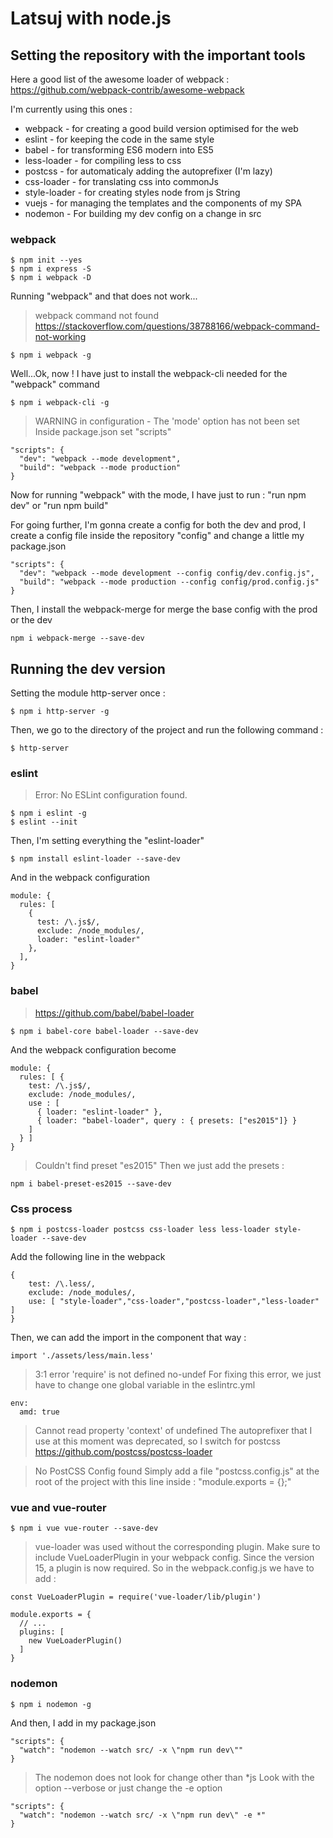 # Latsuj with node.js

## Setting the repository with the important tools

Here a good list of the awesome loader of webpack : https://github.com/webpack-contrib/awesome-webpack

I'm currently using this ones :
* webpack - for creating a good build version optimised for the web
* eslint - for keeping the code in the same style
* babel - for transforming ES6 modern into ES5
* less-loader - for compiling less to css
* postcss - for automaticaly adding the autoprefixer (I'm lazy)
* css-loader - for translating css into commonJs
* style-loader - for creating styles node from js String
* vuejs - for managing the templates and the components of my SPA
* nodemon - For building my dev config on a change in src

### webpack

```
$ npm init --yes
$ npm i express -S
$ npm i webpack -D
```

Running "webpack" and that does not work...
> webpack command not found
https://stackoverflow.com/questions/38788166/webpack-command-not-working
```
$ npm i webpack -g
```

Well...Ok, now ! I have just to install the webpack-cli needed for the "webpack" command
```
$ npm i webpack-cli -g
```

> WARNING in configuration - The 'mode' option has not been set
Inside package.json set "scripts"
```
"scripts": {
  "dev": "webpack --mode development",
  "build": "webpack --mode production"
}
```
Now for running "webpack" with the mode, I have just to run : "run npm dev" or "run npm build"

For going further, I'm gonna create a config for both the dev and prod, I create a config file inside the repository "config" and change a little my package.json
```
"scripts": {
  "dev": "webpack --mode development --config config/dev.config.js",
  "build": "webpack --mode production --config config/prod.config.js"
}
```

Then, I install the webpack-merge for merge the base config with the prod or the dev
```
npm i webpack-merge --save-dev
```


## Running the dev version

Setting the module http-server once :
```
$ npm i http-server -g
```

Then, we go to the directory of the project and run the following command :
```
$ http-server
```

### eslint

> Error: No ESLint configuration found.
```
$ npm i eslint -g
$ eslint --init
```

Then, I'm setting everything the "eslint-loader"
```
$ npm install eslint-loader --save-dev
```

And in the webpack configuration
```
module: {
  rules: [
    {
      test: /\.js$/,
      exclude: /node_modules/,
      loader: "eslint-loader"
    },
  ],
}
```

### babel
> https://github.com/babel/babel-loader

```
$ npm i babel-core babel-loader --save-dev
```

And the webpack configuration become
```
module: {
  rules: [ {
	test: /\.js$/,
	exclude: /node_modules/,
	use : [
	  { loader: "eslint-loader" },
	  { loader: "babel-loader", query : { presets: ["es2015"]} }
	]
  } ]
}
```

> Couldn't find preset "es2015"
Then we just add the presets :
```
npm i babel-preset-es2015 --save-dev
```

### Css process

```
$ npm i postcss-loader postcss css-loader less less-loader style-loader --save-dev
```

Add the following line in the webpack
```
{
    test: /\.less/,
    exclude: /node_modules/,
    use: [ "style-loader","css-loader","postcss-loader","less-loader" ]
}
```

Then, we can add the import in the component that way :
```
import './assets/less/main.less'
```

>   3:1  error  'require' is not defined  no-undef
For fixing this error, we just have to change one global variable in the eslintrc.yml
```
env:
  amd: true
```

> Cannot read property 'context' of undefined
The autoprefixer that I use at this moment was deprecated, so I switch for postcss
> https://github.com/postcss/postcss-loader

> No PostCSS Config found
Simply add a file "postcss.config.js" at the root of the project with this line inside : "module.exports = {};"

### vue and vue-router

```
$ npm i vue vue-router --save-dev
```

> vue-loader was used without the corresponding plugin. Make sure to include VueLoaderPlugin in your webpack config.
Since the version 15, a plugin is now required. So in the webpack.config.js we have to add :
```
const VueLoaderPlugin = require('vue-loader/lib/plugin')

module.exports = {
  // ...
  plugins: [
    new VueLoaderPlugin()
  ]
}
```

### nodemon

```
$ npm i nodemon -g
```

And then, I add in my package.json
```
"scripts": {
  "watch": "nodemon --watch src/ -x \"npm run dev\""
}
```

> The nodemon does not look for change other than *js
Look with the option --verbose or just change the -e option
```
"scripts": {
  "watch": "nodemon --watch src/ -x \"npm run dev\" -e *"
}
```


